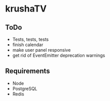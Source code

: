 krushaTV
========
ToDo
--------
* Tests, tests, tests
* finish calendar
* make user panel responsive
* get rid of EventEmitter deprecation warnings

Requirements
--------
* Node
* PostgreSQL
* Redis